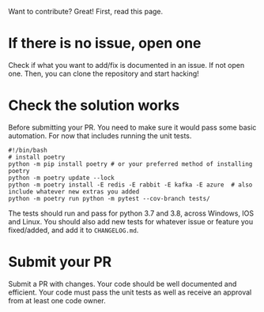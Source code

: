 Want to contribute? Great! First, read this page.

# If there is no issue, open one
Check if what you want to add/fix is documented in an issue. If not open one. Then, you can clone the repository and start hacking!

# Check the solution works
Before submitting your PR. You need to make sure it would pass some basic automation. For now that includes running the unit tests.
```shell script
#!/bin/bash
# install poetry
python -m pip install poetry # or your preferred method of installing poetry
python -m poetry update --lock
python -m poetry install -E redis -E rabbit -E kafka -E azure  # also include whatever new extras you added
python -m poetry run python -m pytest --cov-branch tests/
```
The tests should run and pass for python 3.7 and 3.8, across Windows, IOS and Linux. You should also add new tests for whatever issue or feature you fixed/added, and add it to `CHANGELOG.md`.

# Submit your PR
Submit a PR with changes. Your code should be well documented and efficient. Your code must pass the unit tests as well as receive an approval from at least one code owner.